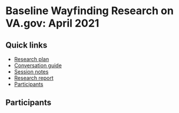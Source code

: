 # Baseline Wayfinding Research on VA.gov: April 2021

## Quick links

- [Research plan]()
- [Conversation guide]()
- [Session notes]()
- [Research report]()
- [Participants](#participants)

## Participants
